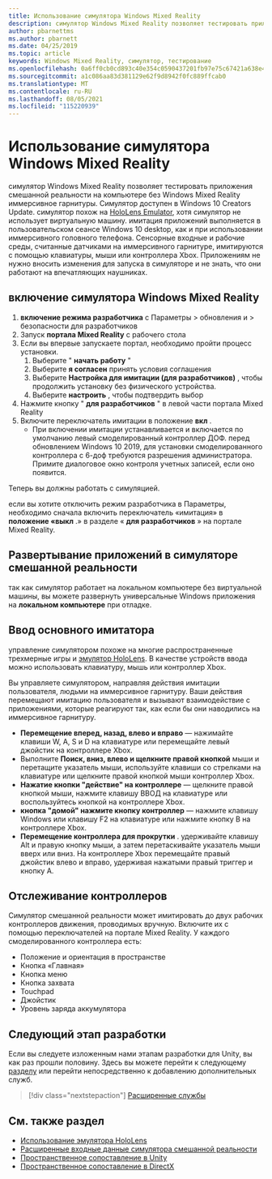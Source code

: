 ```yaml
---
title: Использование симулятора Windows Mixed Reality
description: симулятор Windows Mixed Reality позволяет тестировать приложения смешанной реальности на компьютере без Windows Mixed Reality иммерсивное гарнитуры.
author: pbarnettms
ms.author: pbarnett
ms.date: 04/25/2019
ms.topic: article
keywords: Windows Mixed Reality, симулятор, тестирование
ms.openlocfilehash: 0a6ff0cb0cd893c40e354c0590437201fb97e75c67421a638e47897b19a8f688
ms.sourcegitcommit: a1c086aa83d381129e62f9d8942f0fc889ffcab0
ms.translationtype: MT
ms.contentlocale: ru-RU
ms.lasthandoff: 08/05/2021
ms.locfileid: "115220939"
---
```

# <a name="using-the-windows-mixed-reality-simulator"></a>Использование симулятора Windows Mixed Reality

симулятор Windows Mixed Reality позволяет тестировать приложения смешанной реальности на компьютере без Windows Mixed Reality иммерсивное гарнитуры. Симулятор доступен в Windows 10 Creators Update. симулятор похож на [HoloLens Emulator](using-the-hololens-emulator.md), хотя симулятор не использует виртуальную машину. имитация приложений выполняется в пользовательском сеансе Windows 10 desktop, как и при использовании иммерсивного головного телефона. Сенсорные входные и рабочие среды, считанные датчиками на иммерсивного гарнитуре, имитируются с помощью клавиатуры, мыши или контроллера Xbox. Приложениям не нужно вносить изменения для запуска в симуляторе и не знать, что они работают на впечатляющих наушниках.

## <a name="enabling-the-windows-mixed-reality-simulator"></a>включение симулятора Windows Mixed Reality

1. **включение режима разработчика** с Параметры > обновления и > безопасности для разработчиков
2. Запуск **портала Mixed Reality** с рабочего стола
3. Если вы впервые запускаете портал, необходимо пройти процесс установки.
   1. Выберите " **начать работу** "
   2. Выберите **я согласен** принять условия соглашения
   3. Выберите **Настройка для имитации (для разработчиков)** , чтобы продолжить установку без физического устройства.
   4. Выберите **настроить** , чтобы подтвердить выбор
4. Нажмите кнопку " **для разработчиков** " в левой части портала Mixed Reality
5. Включите переключатель имитации в положение **вкл** .
   * При включении имитации устанавливается и включается по умолчанию левый смоделированный контроллер ДОФ.  перед обновлением Windows 10 2019, для установки смоделированного контроллера с 6-доф требуются разрешения администратора.  Примите диалоговое окно контроля учетных записей, если оно появится.

Теперь вы должны работать с симуляцией.

если вы хотите отключить режим разработчика в Параметры, необходимо сначала включить переключатель «имитация» в **положение «выкл** .» в разделе « **для разработчиков** » на портале Mixed Reality.

## <a name="deploying-apps-to-the-mixed-reality-simulator"></a>Развертывание приложений в симуляторе смешанной реальности

так как симулятор работает на локальном компьютере без виртуальной машины, вы можете развернуть универсальные Windows приложения на **локальном компьютере** при отладке.

## <a name="basic-simulator-input"></a>Ввод основного имитатора

управление симулятором похоже на многие распространенные трехмерные игры и [эмулятор HoloLens](using-the-hololens-emulator.md). В качестве устройств ввода можно использовать клавиатуру, мышь или контроллер Xbox.

Вы управляете симулятором, направляя действия имитации пользователя, людьми на иммерсивное гарнитуру. Ваши действия перемещают имитацию пользователя и вызывают взаимодействие с приложениями, которые реагируют так, как если бы они наводились на иммерсивное гарнитуру.
* **Перемещение вперед, назад, влево и вправо** — нажимайте клавиши W, A, S и D на клавиатуре или перемещайте левый джойстик на контроллере Xbox.
* Выполните **Поиск, вниз, влево и щелкните правой кнопкой** мыши и перетащите указатель мыши, используйте клавиши со стрелками на клавиатуре или щелкните правой кнопкой мыши контроллер Xbox.
* **Нажатие кнопки "действие" на контроллере** — щелкните правой кнопкой мыши, нажмите клавишу ВВОД на клавиатуре или воспользуйтесь кнопкой на контроллере Xbox.
* **кнопка "домой" нажмите кнопку контроллер** — нажмите клавишу Windows или клавишу F2 на клавиатуре или нажмите кнопку B на контроллере Xbox.
* **Перемещение контроллера для прокрутки** . удерживайте клавишу Alt и правую кнопку мыши, а затем перетаскивайте указатель мыши вверх или вниз. На контроллере Xbox перемещайте правый джойстик влево и вправо, удерживая нажатыми правый триггер и кнопку A.

## <a name="tracked-controllers"></a>Отслеживание контроллеров

Симулятор смешанной реальности может имитировать до двух рабочих контроллеров движения, проводимых вручную. Включите их с помощью переключателей на портале Mixed Reality. У каждого смоделированного контроллера есть:
* Положение и ориентация в пространстве
* Кнопка «Главная»
* Кнопка меню
* Кнопка захвата
* Touchpad
* Джойстик
* Уровень заряда аккумулятора

## <a name="next-development-checkpoint"></a>Следующий этап разработки

Если вы следуете изложенным нами этапам разработки для Unity, вы как раз прошли половину. Здесь вы можете перейти к следующему [разделу](../../develop/unity/unity-development-overview.md#4-deploying-to-a-device-or-emulator) или перейти непосредственно к добавлению дополнительных служб.

> [!div class="nextstepaction"]
> [Расширенные службы](../../develop/unity/unity-development-overview.md#5-adding-services)


## <a name="see-also"></a>См. также раздел
* [Использование эмулятора HoloLens](using-the-hololens-emulator.md)
* [Расширенные входные данные симулятора смешанной реальности](advanced-hololens-emulator-and-mixed-reality-simulator-input.md)
* [Пространственное сопоставление в Unity](../../develop/unity/spatial-mapping-in-unity.md)
* [Пространственное сопоставление в DirectX](../../develop/native/spatial-mapping-in-directx.md)
